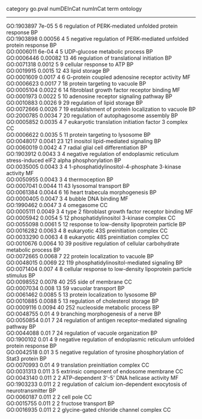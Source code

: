 

  category    go.pval   numDEInCat   numInCat                                            term                                            ontology 
------------ --------- ------------ ---------- ---------------------------------------------------------------------------------------- ----------
 GO:1903897    7e-05        5           6                       regulation of PERK-mediated unfolded protein response                       BP    
 GO:1903898   0.00056       4           5                   negative regulation of PERK-mediated unfolded protein response                  BP    
 GO:0006011    6e-04        4           5                                   UDP-glucose metabolic process                                   BP    
 GO:0006446   0.00082       13          46                              regulation of translational initiation                              BP    
 GO:0071318   0.0012        5           9                                      cellular response to ATP                                     BP    
 GO:0019915   0.0015        12          43                                          lipid storage                                           BP    
 GO:0001609   0.0017        4           6                           G-protein coupled adenosine receptor activity                           MF    
 GO:0006623   0.0017        7           18                                   protein targeting to vacuole                                   BP    
 GO:0005104   0.0022        6           14                            fibroblast growth factor receptor binding                             MF    
 GO:0001973   0.0022        5           10                               adenosine receptor signaling pathway                               BP    
 GO:0010883   0.0026        9           29                                   regulation of lipid storage                                    BP    
 GO:0072666   0.0026        7           19                         establishment of protein localization to vacuole                         BP    
 GO:2000785   0.0034        7           20                               regulation of autophagosome assembly                               BP    
 GO:0005852   0.0035        4           7                         eukaryotic translation initiation factor 3 complex                        CC    
 GO:0006622   0.0035        5           11                                  protein targeting to lysosome                                   BP    
 GO:0048017   0.0041        23         121                                inositol lipid-mediated signaling                                 BP    
 GO:0060019   0.0042        4           7                                 radial glial cell differentiation                                 BP    
 GO:1903912   0.0043        3           4       negative regulation of endoplasmic reticulum stress-induced eIF2 alpha phosphorylation      BP    
 GO:0035005   0.0043        3           4                        1-phosphatidylinositol-4-phosphate 3-kinase activity                       MF    
 GO:0050955   0.0043        3           4                                           thermoception                                           BP    
 GO:0007041   0.0044        11          43                                       lysosomal transport                                        BP    
 GO:0061384   0.0044        6           16                                  heart trabecula morphogenesis                                   BP    
 GO:0000405   0.0047        3           4                                         bubble DNA binding                                        MF    
 GO:1990462   0.0047        3           4                                             omegasome                                             CC    
 GO:0005111   0.0049        3           4                          type 2 fibroblast growth factor receptor binding                         MF    
 GO:0005942   0.0054        5           12                              phosphatidylinositol 3-kinase complex                               CC    
 GO:0055098   0.0061        5           12                           response to low-density lipoprotein particle                           BP    
 GO:0016282   0.0063        4           8                                eukaryotic 43S preinitiation complex                               CC    
 GO:0033290   0.0063        4           8                                eukaryotic 48S preinitiation complex                               CC    
 GO:0010676   0.0064        10          39                  positive regulation of cellular carbohydrate metabolic process                  BP    
 GO:0072665   0.0068        7           22                                 protein localization to vacuole                                  BP    
 GO:0048015   0.0069        22         119                             phosphatidylinositol-mediated signaling                              BP    
 GO:0071404    0.007        4           8                   cellular response to low-density lipoprotein particle stimulus                  BP    
 GO:0098552   0.0078        40         255                                         side of membrane                                         CC    
 GO:0007034    0.008        13          59                                        vacuolar transport                                        BP    
 GO:0061462   0.0085        5           13                                 protein localization to lysosome                                 BP    
 GO:0010885   0.0088        5           13                                regulation of cholesterol storage                                 BP    
 GO:0009116   0.0094        40         252                                   nucleoside metabolic process                                   BP    
 GO:0048755    0.01         4           9                                 branching morphogenesis of a nerve                                BP    
 GO:0050854    0.01         7           24                    regulation of antigen receptor-mediated signaling pathway                     BP    
 GO:0044088    0.01         7           24                                regulation of vacuole organization                                BP    
 GO:1900102    0.01         4           9               negative regulation of endoplasmic reticulum unfolded protein response              BP    
 GO:0042518    0.01         3           5                  negative regulation of tyrosine phosphorylation of Stat3 protein                 BP    
 GO:0070993    0.01         4           9                                 translation preinitiation complex                                 CC    
 GO:0031313    0.011        3           5                              extrinsic component of endosome membrane                             CC    
 GO:0043140    0.011        2           2                             ATP-dependent 3'-5' DNA helicase activity                             MF    
 GO:1903233    0.011        2           2                 regulation of calcium ion-dependent exocytosis of neurotransmitter                BP    
 GO:0060187    0.011        2           2                                             cell pole                                             CC    
 GO:0015755    0.011        2           2                                         fructose transport                                        BP    
 GO:0016935    0.011        2           2                               glycine-gated chloride channel complex                              CC    

